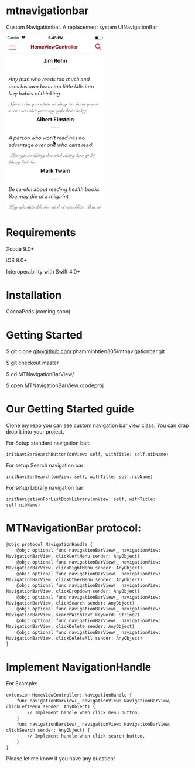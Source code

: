# mtnavigationbar
Custom Navigationbar. A replacement system UINavigationBar

![](Navigationbar.gif)

# Requirements
Xcode 9.0+

iOS 8.0+

Interoperability with Swift 4.0+

# Installation
CocoaPods (coming soon)

# Getting Started
$ git clone git@github.com:phamminhtien305/mtnavigationbar.git

$ git checkout master

$ cd MTNavigationBarView/

$ open MTNavigationBarView.xcodeproj

# Our Getting Started guide
Clone my repo you can see custom navigation bar view class. You can drap drop it into your project. 

For Setup standard navigation bar:

    initNaviBarSearchButton(onView: self, withTitle: self.nibName)
For setup Search navigation bar:

    initNaviBarSearch(onView: self, withTitle: self.nibName)
    
For setup Library navigation bar:

    initNavigationForListBookLibrary(onView: self, withTitle: self.nibName)

# MTNavigationBar protocol:
    @objc protocol NavigationHandle {
        @objc optional func navigationBarView(_ navigationView: NavigationBarView, clickLeftMenu sender: AnyObject)
        @objc optional func navigationBarView(_ navigationView: NavigationBarView, clickRightMenu sender: AnyObject)
        @objc optional func navigationBarView(_ navigationView: NavigationBarView, clickOtherMenu sender: AnyObject)
        @objc optional func navigationBarView(_ navigationView: NavigationBarView, clickDropdown sender: AnyObject)
        @objc optional func navigationBarView(_ navigationView: NavigationBarView, clickSearch sender: AnyObject)
        @objc optional func navigationBarView(_ navigationView: NavigationBarView, searchWithText keyword: String?)
        @objc optional func navigationBarView(_ navigationView: NavigationBarView, clickDelete sender: AnyObject)
        @objc optional func navigationBarView(_ navigationView: NavigationBarView, clickDeleteAll sender: AnyObject)
    } 
    
# Implement NavigationHandle 
For Example:

    extension HomeViewController: NavigationHandle {
        func navigationBarView(_ navigationView: NavigationBarView, clickLeftMenu sender: AnyObject) {
            // Implement handle when click menu button.
        }
        func navigationBarView(_ navigationView: NavigationBarView, clickSearch sender: AnyObject) {
            // Implement handle when click search button.
        }   
    }

Please let me know if you have any question!
